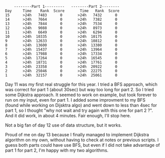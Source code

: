         --------Part 1---------   --------Part 2--------
    Day     Time    Rank  Score       Time   Rank  Score
    15      >24h   7483      0       >24h   7432      0
    14      >24h   7664      0       >24h   7382      0
    13      >24h   7844      0       >24h   7534      0
    12      >24h   9088      0       >24h   8973      0
    11      >24h   6649      0       >24h   6294      0
    10      >24h  10335      0       >24h  10175      0
    9       >24h  12633      0       >24h  10812      0
    8       >24h  13600      0       >24h  13380      0
    7       >24h  15437      0       >24h  13964      0
    6       >24h  17988      0       >24h  17334      0
    5       >24h  17264      0       >24h  16545      0
    4       >24h  18731      0       >24h  17761      0
    3       >24h  23358      0       >24h  20922      0
    2       >24h  25046      0       >24h  22275      0
    1       >24h  32157      0       >24h  25061      0


Day 11 was my first real struggle for this year. I tried a BFS approach, which was correct for part 1 (about 30sec) but way too long for part 2. So I tried some Dijkstra approach. It seemed to work on example, but took forever to run on my input, even for part 1. I added some improvment to my BFS (found while working on Dijsktra algo) and went down to less than 4sec for part 1, so I thought "why not wait and try again with this one for part 2 ?". And it did work, in about 4 minutes. Fair enough, I'll stop here.

Not a big fan of day 12 use of data structure, but it works.

Proud of me on day 13 because I finally managed to implement Dijkstra algorithm on my own, without having to check at notes or previous scripts. I guess both parts could have use BFS, but even if I did not take advantage of part 1 for part 2, I'm happy with my two algorithms.
